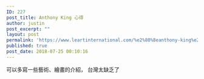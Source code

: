 ```yaml
---
ID: 227
post_title: ‎Anthony King‎ 心得
author: justin
post_excerpt: ""
layout: post
permalink: 'https://www.leartinternational.com/%e2%80%8eanthony-king%e2%80%8e-%e5%bf%83%e5%be%97/'
published: true
post_date: 2018-07-25 00:10:16
---
```

可以多寫一些藝術、繪畫的介紹，
台灣太缺乏了